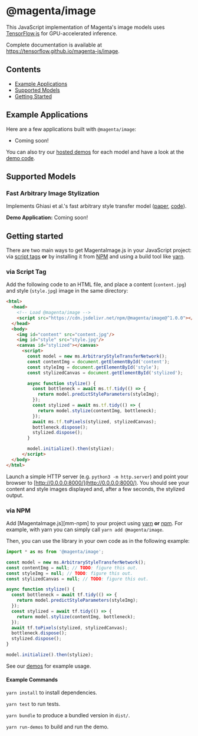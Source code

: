 # @magenta/image

This JavaScript implementation of Magenta's image models uses [TensorFlow.js](https://js.tensorflow.org) for GPU-accelerated inference.

Complete documentation is available at https://tensorflow.github.io/magenta-js/image.

## Contents

- [Example Applications](#example-applications)
- [Supported Models](#supported-models)
- [Getting Started](#getting-started)

## Example Applications

Here are a few applications built with `@magenta/image`:

- Coming soon!

You can also try our [hosted demos](https://tensorflow.github.io/magenta-js/image/demos) for each model and have a look at the [demo code](./demos).

## Supported Models

### Fast Arbitrary Image Stylization

Implements Ghiasi et al.'s fast arbitrary style transfer model ([paper](https://arxiv.org/abs/1705.06830), [code](https://github.com/tensorflow/magenta/tree/master/magenta/models/arbitrary_image_stylization)).

**Demo Application:** Coming soon!

## Getting started

There are two main ways to get MagentaImage.js in your JavaScript project:
via [script tags](https://developer.mozilla.org/en-US/docs/Learn/HTML/Howto/Use_JavaScript_within_a_webpage) **or** by installing it from [NPM](https://www.npmjs.com/)
and using a build tool like [yarn](https://yarnpkg.com/en/).

### via Script Tag

Add the following code to an HTML file, and place a content (`content.jpg`) and style (`style.jpg`) image in the same directory:

```html
<html>
  <head>
    <!-- Load @magenta/image -->
    <script src="https://cdn.jsdelivr.net/npm/@magenta/image@^1.0.0"></script>
  </head>
  <body>
    <img id="content" src="content.jpg"/>
    <img id="style" src="style.jpg"/>
    <canvas id="stylized"></canvas>
      <script>
        const model = new ms.ArbitraryStyleTransferNetwork();
        const contentImg = document.getElementById('content');
        const styleImg = document.getElementById('style');
        const stylizedCanvas = document.getElementById('stylized');

        async function stylize() {
          const bottleneck = await ms.tf.tidy(() => {
            return model.predictStyleParameters(styleImg);
          });
          const stylized = await ms.tf.tidy(() => {
            return model.stylize(contentImg, bottleneck);
          });
          await ms.tf.toPixels(stylized, stylizedCanvas);
          bottleneck.dispose();
          stylized.dispose();
        }

        model.initialize().then(stylize);
      </script>
  </body>
</html>
```

Launch a simple HTTP server (e.g. `python3 -m http.server`) and point your browser to [http://0.0.0.0:8000/](http://0.0.0.0:8000/). You should see your content and style images displayed and, after a few seconds, the stylized output.

### via NPM

Add [MagentaImage.js][mm-npm] to your project using [yarn](https://yarnpkg.com/en/) **or** [npm](https://docs.npmjs.com/cli/npm).
For example, with yarn you can simply call `yarn add @magenta/image`.

Then, you can use the library in your own code as in the following example:

```js
import * as ms from '@magenta/image';

const model = new ms.ArbitraryStyleTransferNetwork();
const contentImg = null; // TODO: figure this out.
const styleImg = null; // TODO: figure this out.
const stylizedCanvas = null; // TODO: figure this out.

async function stylize() {
  const bottleneck = await tf.tidy(() => {
    return model.predictStyleParameters(styleImg);
  });
  const stylized = await tf.tidy(() => {
    return model.stylize(contentImg, bottleneck);
  });
  await tf.toPixels(stylized, stylizedCanvas);
  bottleneck.dispose();
  stylized.dispose();
}

model.initialize().then(stylize);
```

See our [demos](./demos) for example usage.

#### Example Commands

`yarn install` to install dependencies.

`yarn test` to run tests.

`yarn bundle` to produce a bundled version in `dist/`.

`yarn run-demos` to build and run the demo.